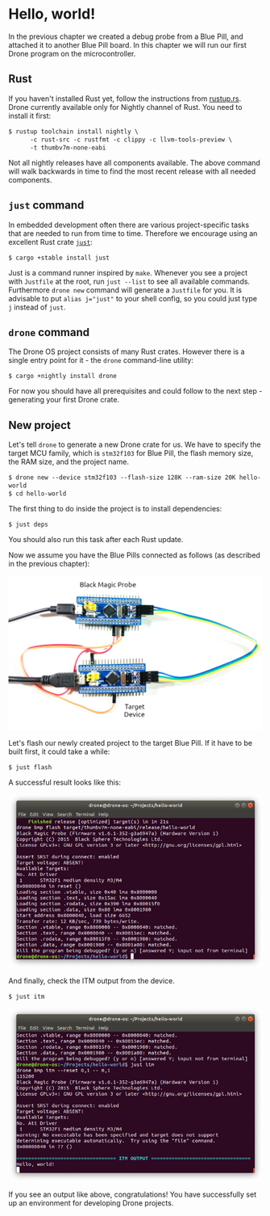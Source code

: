 # Hello, world!

In the previous chapter we created a debug probe from a Blue Pill, and attached
it to another Blue Pill board. In this chapter we will run our first Drone
program on the microcontroller.

## Rust

If you haven't installed Rust yet, follow the instructions from
[rustup.rs](https://rustup.rs/). Drone currently available only for Nightly
channel of Rust. You need to install it first:

```shell
$ rustup toolchain install nightly \
      -c rust-src -c rustfmt -c clippy -c llvm-tools-preview \
      -t thumbv7m-none-eabi
```

Not all nightly releases have all components available. The above command will
walk backwards in time to find the most recent release with all needed
components.

## `just` command

In embedded development often there are various project-specific tasks that are
needed to run from time to time. Therefore we encourage using an excellent Rust
crate [`just`](https://github.com/casey/just):

```shell
$ cargo +stable install just
```

Just is a command runner inspired by `make`. Whenever you see a project with
`Justfile` at the root, run `just --list` to see all available
commands. Furthermore `drone new` command will generate a `Justfile` for you. It
is advisable to put `alias j="just"` to your shell config, so you could just
type `j` instead of `just`.

## `drone` command

The Drone OS project consists of many Rust crates. However there is a single
entry point for it - the `drone` command-line utility:

```shell
$ cargo +nightly install drone
```

For now you should have all prerequisites and could follow to the next step -
generating your first Drone crate.

## New project

Let's tell `drone` to generate a new Drone crate for us. We have to specify the
target MCU family, which is `stm32f103` for Blue Pill, the flash memory size,
the RAM size, and the project name.

```shell
$ drone new --device stm32f103 --flash-size 128K --ram-size 20K hello-world
$ cd hello-world
```

The first thing to do inside the project is to install dependencies:

```shell
$ just deps
```

You should also run this task after each Rust update.

Now we assume you have the Blue Pills connected as follows (as described in the
previous chapter):

![BMP wiring](./assets/bmp-wiring.jpg)

Let's flash our newly created project to the target Blue Pill. If it have to be
built first, it could take a while:

```shell
$ just flash
```

A successful result looks like this:

![Flash success](./assets/just-flash.png)

And finally, check the ITM output from the device.

```shell
$ just itm
```

![ITM output](./assets/just-itm.png)

If you see an output like above, congratulations! You have successfully set up
an environment for developing Drone projects.
